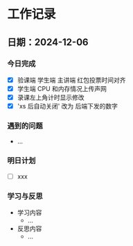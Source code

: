 # 工作记录

## 日期：2024-12-06

### 今日完成

- [x] 验课端 学生端 主讲端 红包投票时间对齐
- [x] 学生端 CPU 和内存情况上传声网
- [x] 录课左上角计时显示修改
- [x] 'xs 后自动关闭' 改为 后端下发的数字

### 遇到的问题

- ...

### 明日计划

- [ ] xxx

### 学习与反思

- 学习内容
  - ...
- 反思内容
  - ...
